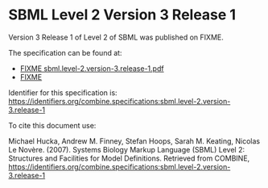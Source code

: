 # SBML Level 2 Version 3 Release 1
Version 3 Release 1 of Level 2 of SBML was published on FIXME.

The specification can be found at:

* [FIXME sbml.level-2.version-3.release-1.pdf](sbml.level-2.version-3.release-1.pdf)
* [FIXME](https://sbml.org/specifications/sbml-level-2/version-3/release-2/sbml-level-2-version-3-rel-2.pdf)

Identifier for this specification is: https://identifiers.org/combine.specifications:sbml.level-2.version-3.release-1

To cite this document use:

Michael Hucka, Andrew M. Finney, Stefan Hoops, Sarah M. Keating, Nicolas Le Novère. (2007). Systems Biology Markup Language (SBML) Level 2: Structures and Facilities for Model Definitions. Retrieved from COMBINE, https://identifiers.org/combine.specifications:sbml.level-2.version-3.release-1